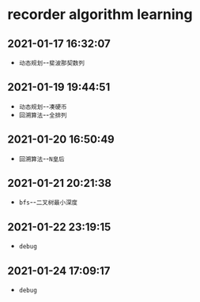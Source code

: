 # recorder algorithm learning

## 2021-01-17 16:32:07

* `动态规划`--`斐波那契数列`

## 2021-01-19 19:44:51

* `动态规划`--`凑硬币`
* `回溯算法`--`全排列`

## 2021-01-20 16:50:49

* `回溯算法`--`N皇后`

## 2021-01-21 20:21:38

* `bfs`--`二叉树最小深度`

## 2021-01-22 23:19:15

* `debug`

## 2021-01-24 17:09:17

* `debug`
